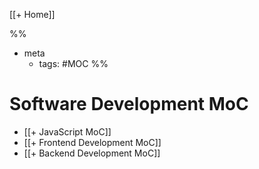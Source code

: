 [[+ Home]]

%%
- meta
	- tags: #MOC
%%
#  Software Development MoC

- [[+ JavaScript MoC]]
- [[+ Frontend Development MoC]]
- [[+ Backend Development MoC]]
